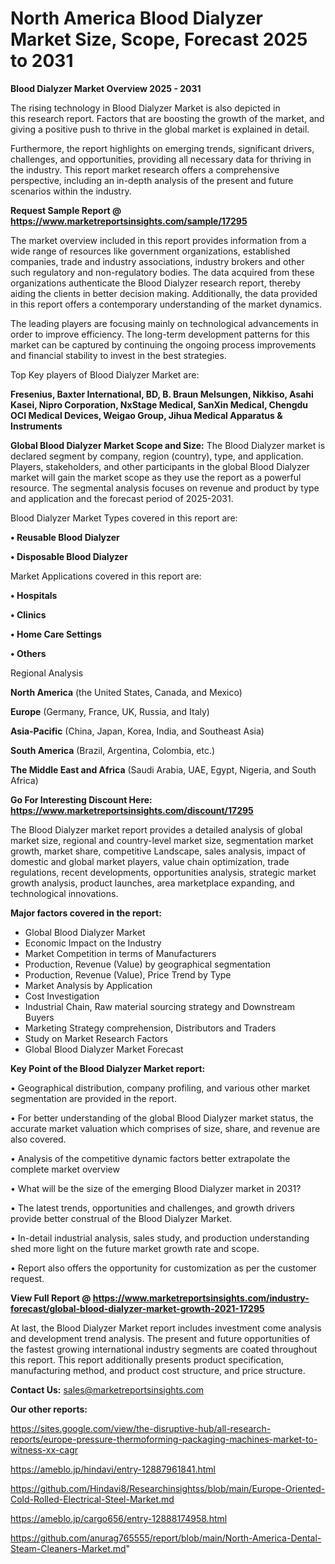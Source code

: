 # North America Blood Dialyzer Market Size, Scope, Forecast 2025 to 2031

<Strong> Blood Dialyzer Market Overview 2025 - 2031</strong>

The rising technology in Blood Dialyzer Market is also depicted in this research report. Factors that are boosting the growth of the market, and giving a positive push to thrive in the global market is explained in detail.

Furthermore, the report highlights on emerging trends, significant drivers, challenges, and opportunities, providing all necessary data for thriving in the industry. This report market research offers a comprehensive perspective, including an in-depth analysis of the present and future scenarios within the industry.

<strong>Request Sample Report @ <a href=https://www.marketreportsinsights.com/sample/17295>https://www.marketreportsinsights.com/sample/17295</a></strong>

The market overview included in this report provides information from a wide range of resources like government organizations, established companies, trade and industry associations, industry brokers and other such regulatory and non-regulatory bodies. The data acquired from these organizations authenticate the Blood Dialyzer research report, thereby aiding the clients in better decision making. Additionally, the data provided in this report offers a contemporary understanding of the market dynamics.

The leading players are focusing mainly on technological advancements in order to improve efficiency. The long-term development patterns for this market can be captured by continuing the ongoing process improvements and financial stability to invest in the best strategies.

Top Key players of Blood Dialyzer Market are:

<strong>Fresenius, Baxter International, BD, B. Braun Melsungen, Nikkiso, Asahi Kasei, Nipro Corporation, NxStage Medical, SanXin Medical, Chengdu OCI Medical Devices, Weigao Group, Jihua Medical Apparatus & Instruments</strong>

<strong><b>Global Blood Dialyzer Market Scope and Size:</b></strong>
The Blood Dialyzer market is declared segment by company, region (country), type, and application. Players, stakeholders, and other participants in the global Blood Dialyzer market will gain the market scope as they use the report as a powerful resource. The segmental analysis focuses on revenue and product by type and application and the forecast period of 2025-2031.

Blood Dialyzer Market Types covered in this report are:

<strong>• Reusable Blood Dialyzer

• Disposable Blood Dialyzer</strong>

Market Applications covered in this report are:

<strong>• Hospitals

• Clinics

• Home Care Settings

• Others</strong> 

Regional Analysis

<strong>North America</strong> (the United States, Canada, and Mexico)

<strong>Europe</strong> (Germany, France, UK, Russia, and Italy)

<strong>Asia-Pacific</strong> (China, Japan, Korea, India, and Southeast Asia)

<strong>South America</strong> (Brazil, Argentina, Colombia, etc.)

<strong>The Middle East and Africa</strong> (Saudi Arabia, UAE, Egypt, Nigeria, and South Africa)

<strong>Go For Interesting Discount Here: <a href=https://www.marketreportsinsights.com/discount/17295>https://www.marketreportsinsights.com/discount/17295</a></strong>

The Blood Dialyzer market report provides a detailed analysis of global market size, regional and country-level market size, segmentation market growth, market share, competitive Landscape, sales analysis, impact of domestic and global market players, value chain optimization, trade regulations, recent developments, opportunities analysis, strategic market growth analysis, product launches, area marketplace expanding, and technological innovations.

<strong><b>Major factors covered in the report:</b></strong>
<ul>
  <li>Global Blood Dialyzer Market </li>
  <li>Economic Impact on the Industry</li>
  <li>Market Competition in terms of Manufacturers</li>
  <li>Production, Revenue (Value) by geographical segmentation</li>
  <li>Production, Revenue (Value), Price Trend by Type</li>
  <li>Market Analysis by Application</li>
  <li>Cost Investigation</li>
  <li>Industrial Chain, Raw material sourcing strategy and Downstream Buyers</li>
  <li>Marketing Strategy comprehension, Distributors and Traders</li>
  <li>Study on Market Research Factors</li>
  <li>Global Blood Dialyzer Market Forecast</li>
</ul>

<strong><b>Key Point of the Blood Dialyzer Market report:</b></strong>

• Geographical distribution, company profiling, and various other market segmentation are provided in the report.

• For better understanding of the global Blood Dialyzer market status, the accurate market valuation which comprises of size, share, and revenue are also covered.

• Analysis of the competitive dynamic factors better extrapolate the complete market overview

• What will be the size of the emerging Blood Dialyzer market in 2031?

• The latest trends, opportunities and challenges, and growth drivers provide better construal of the Blood Dialyzer Market.

• In-detail industrial analysis, sales study, and production understanding shed more light on the future market growth rate and scope.

• Report also offers the opportunity for customization as per the customer request.

<strong><b>View Full Report @ <a href=https://www.marketreportsinsights.com/industry-forecast/global-blood-dialyzer-market-growth-2021-17295>https://www.marketreportsinsights.com/industry-forecast/global-blood-dialyzer-market-growth-2021-17295</a></b></strong>


At last, the Blood Dialyzer Market report includes investment come analysis and development trend analysis. The present and future opportunities of the fastest growing international industry segments are coated throughout this report. This report additionally presents product specification, manufacturing method, and product cost structure, and price structure.

<strong>Contact Us:</strong>
sales@marketreportsinsights.com

<strong>Our other reports:</strong>

<a href=https://sites.google.com/view/the-disruptive-hub/all-research-reports/europe-pressure-thermoforming-packaging-machines-market-to-witness-xx-cagr>https://sites.google.com/view/the-disruptive-hub/all-research-reports/europe-pressure-thermoforming-packaging-machines-market-to-witness-xx-cagr</a>

<a href=https://ameblo.jp/hindavi/entry-12887961841.html>https://ameblo.jp/hindavi/entry-12887961841.html</a>

<a href=https://github.com/Hindavi8/Researchinsightss/blob/main/Europe-Oriented-Cold-Rolled-Electrical-Steel-Market.md>https://github.com/Hindavi8/Researchinsightss/blob/main/Europe-Oriented-Cold-Rolled-Electrical-Steel-Market.md</a>

<a href=https://ameblo.jp/cargo656/entry-12888174958.html>https://ameblo.jp/cargo656/entry-12888174958.html</a>

<a href=https://github.com/anurag765555/report/blob/main/North-America-Dental-Steam-Cleaners-Market.md>https://github.com/anurag765555/report/blob/main/North-America-Dental-Steam-Cleaners-Market.md</a>"
